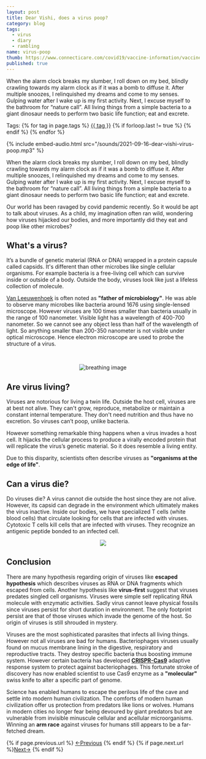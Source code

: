 ```yaml
---
layout: post
title: Dear Vishi, does a virus poop?
category: blog
tags:
  - virus
  - diary
  - rambling
name: virus-poop
thumb: https://www.connecticare.com/covid19/vaccine-information/vaccine-safety/what-is-a-virus/_jcr_content/root/responsivegrid/article_header/hero-image.coreimg.jpeg/1613067254150/covid-vaccine-images-4.jpeg
published: true
---
```


When the alarm clock breaks my slumber, I roll down on my bed, blindly crawling towards my alarm clock as if it was a bomb to diffuse it. After multiple snoozes, I relinquished my dreams and come to my senses. Gulping water after I wake up is my first activity. Next, I excuse myself to the bathroom for “nature call”. All living things from a simple bacteria to a giant dinosaur needs to perform two basic life function; eat and excrete.<!-- truncate_here -->
<p>Tags: {% for tag in page.tags %} <a class="mytag" href="/tag/{{ tag }}" title="View posts tagged with &quot;{{ tag }}&quot;">{{ tag }}</a>  {% if forloop.last != true %} {% endif %} {% endfor %} </p>

{% include embed-audio.html src="/sounds/2021-09-16-dear-vishi-virus-poop.mp3" %}<br>

<!--begin_of_post -->


When the alarm clock breaks my slumber, I roll down on my bed, blindly crawling towards my alarm clock as if it was a bomb to diffuse it. After multiple snoozes, I relinquished my dreams and come to my senses. Gulping water after I wake up is my first activity. Next, I excuse myself to the bathroom for “nature call”. All living things from a simple bacteria to a giant dinosaur needs to perform two basic life function; eat and excrete.

Our world has been ravaged by covid pandemic recently. So it would be apt to talk about viruses. As a child, my imagination often ran wild, wondering how viruses hijacked our bodies, and more importantly did they eat and poop like other microbes?

## What's a virus? 

It’s a bundle of genetic material (RNA or DNA) wrapped in a protein capsule called capsids. It's different than other microbes like single cellular organisms. For example bacteria is a free-living cell which can survive inside or outside of a body. Outside the body, viruses look like just a lifeless collection of molecule. 

[Van Leeuwenhoek](https://en.wikipedia.org/wiki/Antonie_van_Leeuwenhoek) is often noted as **"father of microbiology"**. He was able to observe many microbes like bacteria around 1676 using single-lensed microscope. However viruses are 100 times smaller than bacteria usually in the range of 100 nanometer. Visible light has a wavelength of 400-700 nanometer. So we cannot see any object less than half of the wavelength of light. So anything smaller than 200-350 nanometer is not visible under optical microscope. Hence electron microscope are used to probe the structure of a virus. 

<br>
<p>
<center>
<img src="https://www.researchgate.net/profile/Pedro-Junger/publication/344394476/figure/fig1/AS:940202503725056@1601173153039/Viruses-are-extremely-small-20-200-nm-smaller-than-bacterial-cells-1000-nm-which.png" alt="breathing image">
</center>
</p>



## Are virus living?

Viruses are notorious for living a twin life. Outside the host cell, viruses are at best not alive. They can't grow, reproduce, metabolize or maintain a constant internal temperature. They don't need nutrition and thus have no excretion. So viruses can’t poop, unlike bacteria.


However something remarkable thing happens when a virus invades a host cell. It hijacks the cellular process to produce a virally encoded protein that will replicate the virus’s genetic material. So it does resemble a living entity.

Due to this disparity, scientists often describe viruses as **"organisms at the edge of life"**.

## Can a virus die?

Do viruses die? A virus cannot die outside the host since they are not alive. However, its capsid can degrade in the environment which ultimately makes the virus inactive. Inside our bodies, we have specialized T cells (white blood cells) that circulate looking for cells that are infected with viruses. Cytotoxic T cells kill cells that are infected with viruses. They recognize an antigenic peptide bonded to an infected cell.

<p> 
<center>
<img src="https://i.imgur.com/P3t5Lf2.png" >
</center>
</p>

## Conclusion

There are many hypothesis regarding origin of viruses like **escaped hypothesis** which describes viruses as RNA or DNA fragments which escaped from cells. Another hypothesis like **virus-first** suggest that viruses predates singled cell organisms. Viruses were simple self replicating RNA molecule with enzymatic activities. Sadly virus cannot leave physical fossils since viruses persist for short duration in environment. The only footprint persist are that of those viruses which invade the genome of the host. So origin of viruses is still shrouded in mystery.


Viruses are the most sophisticated parasites that infects all living things. However not all viruses are bad for humans. Bacteriophages viruses usually found on mucus membrane lining in the digestive, respiratory and reproductive tracts. They destroy specific bacteria thus boosting immune system. However certain bacteria has developed **[CRISPR-Cas9](https://en.wikipedia.org/wiki/CRISPR)** adaptive response system to protect against bacteriophages. This fortunate stroke of discovery has now enabled scientist to use Cas9 enzyme as a **"molecular"** swiss knife to alter a specific part of genome.


Science has enabled humans to escape the perilous life of the cave and settle into modern human civilization. The comforts of modern human civilization offer us protection from predators like lions or wolves. Humans in modern cities no longer fear being devoured by giant predators but are vulnerable from invisible minuscule cellular and acellular microorganisms. Winning an **arm race** against viruses for humans still appears to be a far-fetched dream.

  
<!--end_of_post -->

<nav class="pagination clear" style="padding-bottom:20px;">
{% if page.previous.url %} <a class="prev-item" href="{{page.previous.url}}" title="Previous Post: {{page.previous.title}}">&larr;Previous</a>   {% endif %}  {% if page.next.url %}<a class="next-item" href="{{page.next.url}}" title="Next Post: {{page.next.title}}">Next&rarr;</a>         {% endif %}
</nav>

